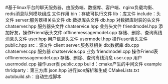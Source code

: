 #基于linux平台的聊天服务器，由服务端、数据库、客户端、nginx负载均衡、redis消息队列模块组成
文件作用
bin：存放可执行文件
lib：库文件
include：头文件
    server:服务器相关头文件
        db:数据库头文件
            db.hpp 对数据库封装的头文件
        chatserver.hpp 服务器头文件
    chatservice.hpp 业务头文件
        friendmodel.hpp 添加好友，操作Friend表头文件
        offlinemessagemodel.cpp 存储、删除、查询离线消息头文件
        user.hpp 用户信息头文件
        usermodel.hpp 操作user表头文件
    public.hpp
src：源文件
    client
    server:服务器相关
        db:数据库
            db.cpp
        chatserver.cpp 服务器
        chatservice.cpp 业务
        friendmodel.cpp 操作Friend表
        offlinemessagemodel.cpp 存储、删除、查询离线消息
        user.cpp 用户
        usermodel.cpp 操作user表
    public.cpp
build：cmake产生的中间文件
example
thridparty：第三方库
    json.hpp 进行json解析和生成
CMakeLists.txt
autobuild.sh：自动生成脚本
